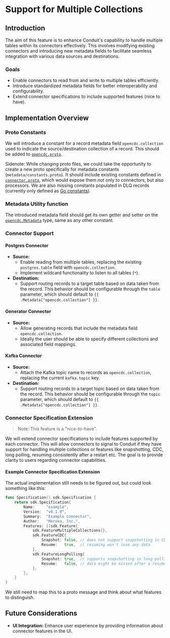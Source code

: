 # Support for Multiple Collections

## Introduction

The aim of this feature is to enhance Conduit's capability to handle multiple
tables within its connectors effectively. This involves modifying existing
connectors and introducing new metadata fields to facilitate seamless
integration with various data sources and destinations.

### Goals

- Enable connectors to read from and write to multiple tables efficiently.
- Introduce standardized metadata fields for better interoperability and
  configurability.
- Extend connector specifications to include supported features (nice to have).

## Implementation Overview

### Proto Constants

We will introduce a constant for a record metadata field `opencdc.collection`
used to indicate the source/destination collection of a record. This should be
added
to [`opencdc.proto`](https://github.com/ConduitIO/conduit-commons/blob/main/proto/opencdc/v1/opencdc.proto).

Sidenote: While changing proto files, we could take the opportunity to create a
new proto specifically for metadata constants (`metadata/constants.proto`). It
should include existing constants defined
in [`connector.proto`](https://github.com/ConduitIO/conduit-connector-protocol/blob/a276bef021ca005f51456a06820e5bddce3e9620/proto/connector/v1/connector.proto#L10-L13),
which would expose them not only to connectors, but also processors. We are also
missing constants populated in DLQ records (currently only defined
as [Go constants](https://github.com/ConduitIO/conduit-commons/blob/8791ac01c9949cb404bf8ff1ec5c25051ecbcfbc/opencdc/metadata.go#L59-L67)).

### Metadata Utility function

The introduced metadata field should get its own getter and setter on
the [`opencdc.Metadata`](https://github.com/ConduitIO/conduit-commons/blob/8791ac01c9949cb404bf8ff1ec5c25051ecbcfbc/opencdc/metadata.go#L70)
type, same as any other constant.

### Connector Support

#### Postgres Connector

- **Source:**
  - Enable reading from multiple tables, replacing the existing `postgres.table`
    field with `opencdc.collection`.
  - Implement wildcard functionality to listen to all tables (`*`).
- **Destination:**
  - Support routing records to a target table based on data taken from the
    record. This behavior should be configurable through the `table` parameter,
    which should default to `{{ .Metadata["opencdc.collection"] }}`.

#### Generator Connector

- **Source:**
  - Allow generating records that include the metadata
    field `opencdc.collection`.
  - Ideally the user should be able to specify different collections and
    associated field mappings.

#### Kafka Connector

- **Source:**
  - Attach the Kafka topic name to records as `opencdc.collection`, replacing
    the current `kafka.topic` key.
- **Destination:**
  - Support routing records to a target topic based on data taken from the
    record. This behavior should be configurable through the `topic` parameter,
    which should default to `{{ .Metadata["opencdc.collection"] }}`.

### Connector Specification Extension

> Note: This feature is a "nice-to-have".

We will extend connector specifications to include features supported by each
connector. This will allow connectors to signal to Conduit if they have support
for handling multiple collections or features like snapshotting, CDC, long
polling, resuming consistently after a restart etc. The goal is to provide
clarity to users regarding connector capabilities.

#### Example Connector Specification Extension

The actual implementation still needs to be figured out, but could look
something like this:

```go
func Specification() sdk.Specification {
    return sdk.Specification{
        Name:     "example",
        Version:  "v0.1.0",
        Summary:  "Example connector",
        Author:   "Meroxa, Inc.",
        Features: []sdk.Feature{
            sdk.FeatureMultipleCollections{},
            sdk.FeatureCDC{
                Snapshot: false, // does not support snapshotting in CDC mode
                Resume:   true,  // resuming won't lose any data
            },
            sdk.FeatureLongPolling{
                Snapshot: true,  // supports snapshotting in long-polling mode
                Resume:   false, // data might be missed after a resume
            },
        },
    }
}
```

We still need to map this to a proto message and think about what features
to distinguish.

## Future Considerations

- **UI Integration:** Enhance user experience by providing information about
  connector features in the UI.
